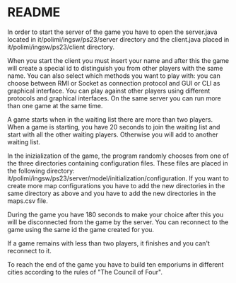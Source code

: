 # README #

In order to start the server of the game you have to open the server.java located in it/polimi/ingsw/ps23/server directory and the client.java placed in it/polimi/ingsw/ps23/client directory.

When you start the client you must insert your name and after this the game will create a special id to distinguish you from other players with the same name.
You can also select which methods you want to play with: you can choose between RMI or Socket as connection protocol and GUI or CLI as graphical interface.
You can play against other players using different protocols and graphical interfaces.
On the same server you can run more than one game at the same time.

A game starts when in the waiting list there are more than two players.
When a game is starting, you have 20 seconds to join the waiting list and start with all the other waiting players. Otherwise you will add to another waiting list.

In the inizialization of the game, the program randomly chooses from one of the three directories containing configuration files. These files are placed in the following directory: it/polimi/ingsw/ps23/server/model/initialization/configuration.
If you want to create more map configurations you have to add the new directories in the same directory as above and you have to add the new directories in the maps.csv file.

During the game you have 180 seconds to make your choice after this you will be disconnected from the game by the server.
You can reconnect to the game using the same id the game created for you.

If a game remains with less than two players, it finishes and you can't reconnect to it.

To reach the end of the game you have to build ten emporiums in different cities according to the rules of "The Council of Four".